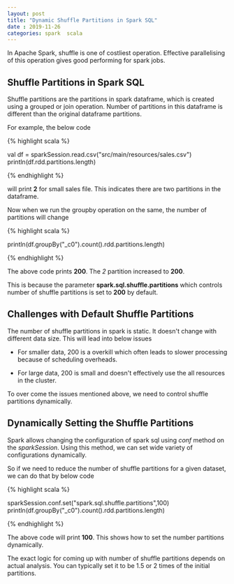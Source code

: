 ```yaml
---
layout: post
title: "Dynamic Shuffle Partitions in Spark SQL"
date : 2019-11-26
categories: spark  scala
---
```

In Apache Spark, shuffle is one of costliest operation. Effective parallelising of this operation gives good performing for spark jobs.

## Shuffle Partitions in Spark SQL

Shuffle partitions are the partitions in spark dataframe, which is created using a grouped or join operation. Number of partitions in this dataframe is different than the original dataframe partitions. 

For example, the below code

{% highlight scala %}

val df = sparkSession.read.csv("src/main/resources/sales.csv")
println(df.rdd.partitions.length)

{% endhighlight %}

will print **2** for small sales file. This indicates there are two partitions in the dataframe. 

Now when we run the groupby operation on the same, the number of partitions will change

{% highlight scala %}

println(df.groupBy("_c0").count().rdd.partitions.length)

{% endhighlight %}

The above code prints **200**. The *2* partition increased to **200**. 

This is because the parameter **spark.sql.shuffle.partitions** which controls number of shuffle partitions is set to **200** by default.

## Challenges with Default Shuffle Partitions

The number of shuffle partitions in spark is static. It doesn't change with different data size. This will lead into below issues

* For smaller data, 200 is a overkill which often leads to slower processing because of scheduling overheads.

* For large data, 200 is small and doesn't effectively use the all resources in the cluster.

To over come the issues mentioned above, we need to control shuffle partitions dynamically.

## Dynamically Setting the Shuffle Partitions

Spark allows changing the configuration of spark sql using *conf* method on the *sparkSession*. Using this method, we can set wide variety of configurations dynamically. 

So if we need to reduce the number of shuffle partitions for a given dataset, we can do that by below code

{% highlight scala %}

sparkSession.conf.set("spark.sql.shuffle.partitions",100)
println(df.groupBy("_c0").count().rdd.partitions.length)

{% endhighlight %}

The above code will print **100**. This shows how to set the number partitions dynamically.

The exact logic for coming up with number of shuffle partitions depends on actual analysis. You can typically set it to be 1.5 or 2 times of the initial partitions. 
